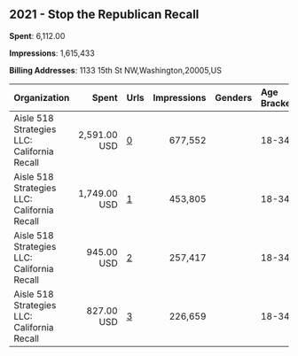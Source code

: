 ## 2021 - Stop the Republican Recall 
**Spent**: 6,112.00

**Impressions**: 1,615,433

**Billing Addresses**: 1133 15th St NW,Washington,20005,US

|Organization|Spent|Urls|Impressions|Genders|Age Brackets|Country Codes|
|:---|---:|:---|---:|:---|:---|:---|
|Aisle 518 Strategies LLC: California Recall|2,591.00 USD|[0](https://www.snap.com/political-ads/asset/0b3eb209dc60026ebfc631a513539a04311bada7ddb746694543b9f383296d2e?mediaType=png)|677,552||18-34|united states|
|Aisle 518 Strategies LLC: California Recall|1,749.00 USD|[1](https://www.snap.com/political-ads/asset/6dc2870f113536bf2862c85b2e52660142a0475b2c85f3f5b013bc5f9c7af0aa?mediaType=png)|453,805||18-34|united states|
|Aisle 518 Strategies LLC: California Recall|945.00 USD|[2](https://www.snap.com/political-ads/asset/e9b4cb2bcf91d526e933d488c3b2e96ba0c78a32f9470692e40fd2daa3cbf3c8?mediaType=png)|257,417||18-34|united states|
|Aisle 518 Strategies LLC: California Recall|827.00 USD|[3](https://www.snap.com/political-ads/asset/4c8fd55b89e934ecd8f2b537b70ba19210e311cbf13fac3641d6badd0cfd1e74?mediaType=png)|226,659||18-34|united states|
